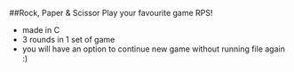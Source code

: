 ##Rock, Paper & Scissor
Play your favourite game RPS!

- made in C
- 3 rounds in 1 set of game
- you will have an option to continue new game without running file again :)
